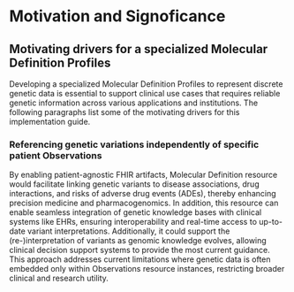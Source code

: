 # Motivation and Signoficance
<!-- motivation for Molecular Definition and associated profiles -->
## Motivating drivers for a specialized Molecular Definition Profiles
Developing a specialized Molecular Definition Profiles to represent discrete genetic data is essential to support clinical use cases that requires reliable genetic information across various applications and institutions. The following paragraphs list some of the motivating drivers for this implementation guide.

### Referencing genetic variations independently of specific patient Observations
 By enabling patient-agnostic FHIR artifacts, Molecular Definition resource would facilitate linking genetic variants to disease associations, drug interactions, and risks of adverse drug events (ADEs), thereby enhancing precision medicine and pharmacogenomics. In addition, this resource can enable seamless integration of genetic knowledge bases with clinical systems like EHRs, ensuring interoperability and real-time access to up-to-date variant interpretations. Additionally, it could support the (re-)interpretation of variants as genomic knowledge evolves, allowing clinical decision support systems to provide the most current guidance. This approach addresses current limitations where genetic data is often embedded only within Observations resource instances, restricting broader clinical and research utility.

 
